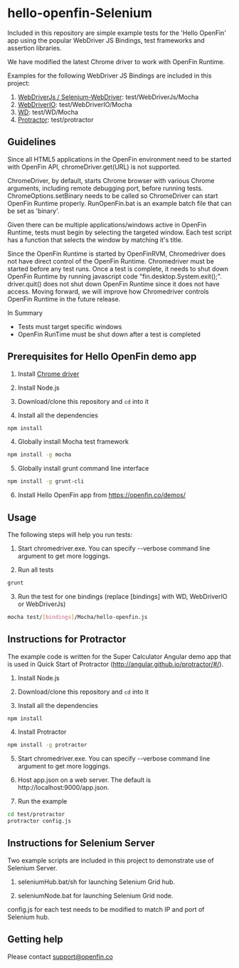 hello-openfin-Selenium
===========================
Included in this repository are simple example tests for the 'Hello OpenFin' app using the popular WebDriver JS Bindings, test frameworks and assertion libraries.  

We have modified the latest Chrome driver to work with OpenFin Runtime.

Examples for the following WebDriver JS Bindings are included in this project:
 
1. [WebDriverJs / Selenium-WebDriver](http://www.seleniumhq.org/): test/WebDriverJs/Mocha
2. [WebDriverIO](http://webdriver.io/): test/WebDriverIO/Mocha
3. [WD](http://admc.io/wd/): test/WD/Mocha
4. [Protractor](http://angular.github.io/protractor/#/): test/protractor

## Guidelines

Since all HTML5 applications in the OpenFin environment need to be started with OpenFin API, chromeDriver.get(URL) is not supported.

ChromeDriver, by default, starts Chrome browser with various Chrome arguments, including remote debugging port, before running tests.  ChromeOptions.setBinary needs to be called so ChromeDriver can start OpenFin Runtime properly.  RunOpenFin.bat is an example batch file that can be set as 'binary'.

Given there can be multiple applications/windows active in OpenFin Runtime, tests must begin by selecting the targeted window.  Each test script has a function that
selects the window by matching it's title.

Since the OpenFin Runtime is started by OpenFinRVM, Chromedriver does not have direct control of the OpenFin Runtime.  Chromedriver must be started before any test runs.
Once a test is complete, it needs to shut down OpenFin Runtime by running javascript code "fin.desktop.System.exit();".  driver.quit() does not shut down OpenFin Runtime since
it does not have access.   Moving forward, we will improve how Chromedriver controls OpenFin Runtime in the future release.

In Summary
* Tests must target specific windows
* OpenFin RunTime must be shut down after a test is completed

## Prerequisites for Hello OpenFin demo app

1. Install [Chrome driver](https://sites.google.com/a/chromium.org/chromedriver/) 

1. Install Node.js

2. Download/clone this repository and `cd` into it

3. Install all the dependencies    
 ```bash
 npm install
 ```
 
4. Globally install Mocha test framework
 ```bash
 npm install -g mocha
 ```

5. Globally install grunt command line interface
 ```bash
 npm install -g grunt-cli
 ```

6. Install Hello OpenFin app from https://openfin.co/demos/

## Usage

The following steps will help you run tests:

1. Start chromedriver.exe.  You can specify --verbose command line argument to get more loggings.

2. Run all tests
 ```bash
 grunt
 ```
  
3. Run the test for one bindings (replace [bindings] with WD, WebDriverIO or WebDriverJs)
 ```bash
 mocha test/[bindings]/Mocha/hello-openfin.js
 ```

## Instructions for Protractor

The example code is written for the Super Calculator Angular demo app that is used in Quick Start of Protractor (http://angular.github.io/protractor/#/).

1. Install Node.js

2. Download/clone this repository and `cd` into it

3. Install all the dependencies

 ```bash
 npm install
 ```

4. Install Protractor

 ```bash
npm install -g protractor
 ```
 
5. Start chromedriver.exe.  You can specify --verbose command line argument to get more loggings.

6. Host app.json on a web server.  The default is http://localhost:9000/app.json.

7. Run the example
 ```bash
 cd test/protractor
 protractor config.js
 ```

## Instructions for Selenium Server

Two example scripts are included in this project to demonstrate use of Selenium Server.

1. seleniumHub.bat/sh for launching Selenium Grid hub.

2. seleniumNode.bat for launching Selenium Grid node.

config.js for each test needs to be modified to match IP and port of Selenium hub.


## Getting help

Please contact support@openfin.co
